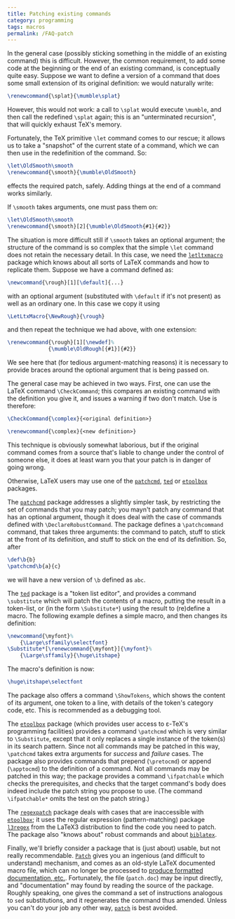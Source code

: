```yaml
---
title: Patching existing commands
category: programming
tags: macros
permalink: /FAQ-patch
---
```


In the general case (possibly sticking something in the middle of an
existing command) this is difficult.  However, the common requirement,
to add some code at the beginning or the end of an existing command,
is conceptually quite easy.  Suppose we want to define a version of a
command that does some small extension of its original definition: we
would naturally write:
```latex
\renewcommand{\splat}{\mumble\splat}
```
However, this would not work: a call to `\splat` would execute
`\mumble`, and then call the redefined `\splat` again; this is an
"unterminated recursion", that will quickly exhaust TeX's memory.

Fortunately, the TeX primitive `\let` command comes to our
rescue; it allows us to take a "snapshot" of the current state of a
command, which we can then use in the redefinition of the command.
So:
```latex
\let\OldSmooth\smooth
\renewcommand{\smooth}{\mumble\OldSmooth}
```
effects the required patch, safely.  Adding things at the end of a
command works similarly.

If `\smooth` takes arguments, one must pass them on:
```latex
\let\OldSmooth\smooth
\renewcommand{\smooth}[2]{\mumble\OldSmooth{#1}{#2}}
```

The situation is more difficult still if `\smooth` takes an
optional argument; the structure of the command is so complex that the
simple `\let` command does not retain the necessary detail.  In
this case, we need the [`letltxmacro`](https://ctan.org/pkg/letltxmacro) package which knows about all
sorts of LaTeX commands and how to replicate them.  Suppose we have
a command defined as:
```latex
\newcommand{\rough}[1][\default]{...}
```
with an optional argument (substituted with `\default` if it's not
present) as well as an ordinary one.  In this case we copy it using
```latex
\LetLtxMacro{\NewRough}{\rough}
```
and then repeat the technique we had above, with one extension:
```latex
\renewcommand{\rough}[1][\newdef]%
             {\mumble\OldRough[{#1}]{#2}}
```
We see here that (for tedious argument-matching reasons) it is
necessary to provide braces around the optional argument that is
being passed on.

The general case may be achieved in two ways.  First, one can use the
LaTeX command `\CheckCommand`; this compares an existing command
with the definition you give it, and issues a warning if two don't
match.  Use is therefore:
```latex
\CheckCommand{\complex}{<original definition>}

\renewcommand{\complex}{<new definition>}
```
This technique is obviously somewhat laborious, but if the original
command comes from a source that's liable to change under the control
of someone else, it does at least warn you that your patch is in
danger of going wrong.

Otherwise, LaTeX users may use one of the [`patchcmd`](https://ctan.org/pkg/patchcmd),
[`ted`](https://ctan.org/pkg/ted) or [`etoolbox`](https://ctan.org/pkg/etoolbox) packages.

The [`patchcmd`](https://ctan.org/pkg/patchcmd) package addresses a slightly simpler task, by
restricting the set of commands that you may patch; you mayn't patch
any command that has an optional argument, though it does deal with
the case of commands defined with `\DeclareRobustCommand`.  The
package defines a `\patchcommand` command, that takes three
arguments: the command to patch, stuff to stick at the front of its
definition, and stuff to stick on the end of its definition.  So,
after
```latex
\def\b{b}
\patchcmd\b{a}{c}
```
we will have a new version of `\b` defined as `abc`.

The [`ted`](https://ctan.org/pkg/ted) package is a "token list editor", and provides a
command `\substitute` which will patch the
contents of a macro, putting the result in a token-list, or
(in the form `\Substitute*`) using the result to (re)define a
macro.  The following example defines a simple macro, and then changes
its definition:
```latex
\newcommand{\myfont}%
    {\Large\sffamily\selectfont}
\Substitute*[\renewcommand{\myfont}]{\myfont}%
    {\Large\sffamily}{\huge\itshape}
```
The macro's definition is now:
```latex
\huge\itshape\selectfont
```

The package also offers a command `\ShowTokens`, which shows the
content of its argument, one token to a line, with details of the
token's category code, etc.  This is recommended as a debugging tool.

The [`etoolbox`](https://ctan.org/pkg/etoolbox) package (which provides user access to &epsilon;-TeX's
programming facilities) provides a command `\patchcmd` which is
very similar to `\Substitute`, except that it only replaces a
single instance of the token(s) in its search pattern.  Since not all
commands may be patched in this way, `\patchcmd` takes extra
arguments for _success_ and _failure_ cases.  The
package also provides commands that prepend (`\pretocmd`) or append
(`\apptocmd`) to the definition of a command.  Not all commands may
be patched in this way; the package provides a command
`\ifpatchable` which checks the prerequisites, and checks that the
target command's body does indeed include the patch string you propose
to use.  (The command `\ifpatchable*` omits the test on the patch
string.)

The [`regexpatch`](https://ctan.org/pkg/regexpatch) package deals with cases that are
inaccessible with [`etoolbox`](https://ctan.org/pkg/etoolbox); it uses the regular expression
(pattern-matching) package [`l3regex`](https://ctan.org/pkg/l3regex) from the LaTeX3
distribution to find the code you need to patch.  The package also
"knows about" robust commands and about
[`biblatex`](https://ctan.org/pkg/biblatex).

Finally, we'll briefly consider a package that is (just about)
usable, but not really recommendable.  [`Patch`](https://ctan.org/pkg/Patch) gives you an
ingenious (and difficult to understand) mechanism, and comes as an
old-style LaTeX documented macro file, which can no longer be
processed to [produce formatted documentation, etc.](FAQ-install-doc).
Fortunately, the file (`patch.doc`) may be input directly, and
"documentation" may found by reading the source of the package.
Roughly speaking, one gives the command a set of instructions
analogous to `sed` substitutions, and it regenerates the
command thus amended.  Unless you can't do your job any other way,
[`patch`](https://ctan.org/pkg/patch) is best avoided.

